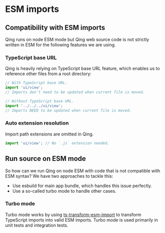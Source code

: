 # ESM imports

## Compatibility with ESM imports

Qing runs on node ESM mode but Qing web source code is not strictly written in ESM for the following features we are using.

### TypeScript base URL

Qing is heavily relying on TypeScript base URL feature, which enables us to reference other files from a root directory:

```ts
// With TypeScript base URL.
import 'ui/view';
// Imports don't need to be updated when current file is moved.

// Without TypeScript base URL.
import '../../../ui/view';
// Imports NEED to be updated when current file is moved.
```

### Auto extension resolution

Import path extensions are omitted in Qing.

```ts
import 'ui/view'; // No `.js` extension needed.
```

## Run source on ESM mode

So how can we run Qing on node ESM with code that is not compatible with ESM syntax? We have two approaches to tackle this:

- Use esbuild for main app bundle, which handles this issue perfectly.
- Use a so-called turbo mode to handle other cases.

### Turbo mode

Turbo mode works by using [ts-transform-esm-import](https://github.com/mgenware/ts-transform-esm-import) to transform TypeScript imports into valid ESM imports. Turbo mode is used primarily in unit tests and integration tests.
